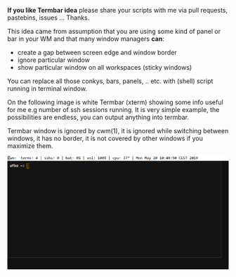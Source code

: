 **If you like Termbar idea** please share your scripts with me via
pull requests, pastebins, issues ... Thanks.

This idea came from assumption that you are using some kind of panel or
bar in your WM and that many window managers **can**:

* create a gap between screen edge and window border
* ignore particular window
* show particular window on all workspaces (sticky windows)

You can replace all those conkys, bars, panels, ..  etc.  with (shell)
script running in terminal window.

On the following image is white Termbar (xterm) showing some info
useful for me e.g number of ssh sessions running.  It is very simple
example, the possibilities are endless, you can output anything into
termbar.

Termbar window is ignored by cwm(1), it is ignored while switching between
windows, it has no border, it is not covered by other windows if you
maximize them.

![Image of Termbar running in cwm](./screenshot.png?raw=true "Termbar running in cwm")

